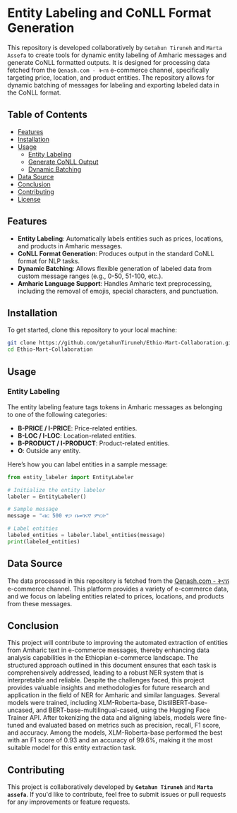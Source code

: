 # Entity Labeling and CoNLL Format Generation

This repository is developed collaboratively by `Getahun Tiruneh` and `Marta Assefa` to create tools for dynamic entity labeling of Amharic messages and generate CoNLL formatted outputs. It is designed for processing data fetched from the `Qenash.com - ቅናሽ` e-commerce channel, specifically targeting price, location, and product entities. The repository allows for dynamic batching of messages for labeling and exporting labeled data in the CoNLL format.

## Table of Contents

- [Features](#features)
- [Installation](#installation)
- [Usage](#usage)
  - [Entity Labeling](#entity-labeling)
  - [Generate CoNLL Output](#generate-conll-output)
  - [Dynamic Batching](#dynamic-batching)
- [Data Source](#data-source)
- [Conclusion](#conclusion)
- [Contributing](#contributing)
- [License](#license)

## Features

- **Entity Labeling**: Automatically labels entities such as prices, locations, and products in Amharic messages.
- **CoNLL Format Generation**: Produces output in the standard CoNLL format for NLP tasks.
- **Dynamic Batching**: Allows flexible generation of labeled data from custom message ranges (e.g., 0-50, 51-100, etc.).
- **Amharic Language Support**: Handles Amharic text preprocessing, including the removal of emojis, special characters, and punctuation.

## Installation

To get started, clone this repository to your local machine:

```bash
git clone https://github.com/getahunTiruneh/Ethio-Mart-Collaboration.git
cd Ethio-Mart-Collaboration 
```
## Usage

### Entity Labeling

The entity labeling feature tags tokens in Amharic messages as belonging to one of the following categories:

- **B-PRICE / I-PRICE**: Price-related entities.
- **B-LOC / I-LOC**: Location-related entities.
- **B-PRODUCT / I-PRODUCT**: Product-related entities.
- **O**: Outside any entity.

Here’s how you can label entities in a sample message:

```python
from entity_labeler import EntityLabeler

# Initialize the entity labeler
labeler = EntityLabeler()

# Sample message
message = "ብር 500 ዋጋ በመገናኛ ምርት"

# Label entities
labeled_entities = labeler.label_entities(message)
print(labeled_entities)
```
## Data Source

The data processed in this repository is fetched from the [Qenash.com - ቅናሽ](t.me/qnashcom) e-commerce channel. This platform provides a variety of e-commerce data, and we focus on labeling entities related to prices, locations, and products from these messages.

## Conclusion

This project will contribute to improving the automated extraction of entities from Amharic text in e-commerce messages, thereby enhancing data analysis capabilities in the Ethiopian e-commerce landscape. The structured approach outlined in this document ensures that each task is comprehensively addressed, leading to a robust NER system that is interpretable and reliable. Despite the challenges faced, this project provides valuable insights and methodologies for future research and application in the field of NER for Amharic and similar languages.
Several models were trained, including XLM-Roberta-base, DistilBERT-base-uncased, and BERT-base-multilingual-cased, using the Hugging Face Trainer API. After tokenizing the data and aligning labels, models were fine-tuned and evaluated based on metrics such as precision, recall, F1 score, and accuracy. Among the models, XLM-Roberta-base performed the best with an F1 score of 0.93 and an accuracy of 99.6%, making it the most suitable model for this entity extraction task.

## Contributing

This project is collaboratively developed by **`Getahun Tiruneh`** and **`Marta assefa`**. If you'd like to contribute, feel free to submit issues or pull requests for any improvements or feature requests.

